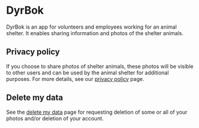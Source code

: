 # DyrBok
DyrBok is an app for volunteers and employees working for an animal shelter. It enables sharing information and photos of the shelter animals.

## Privacy policy
If you choose to share photos of shelter animals, these photos will be visible to other users and can be used by the animal shelter for additional purposes. For more details, see our [privacy policy](privacy-policy.md) page.

## Delete my data
See the [delete my data](delete-my-data.md) page for requesting deletion of some or all of your photos and/or deletion of your account.
